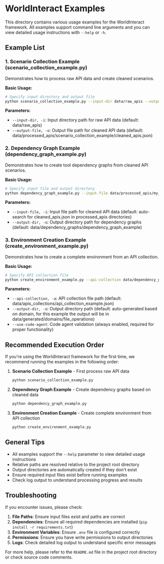 # WorldInteract Examples

This directory contains various usage examples for the WorldInteract framework. All examples support command line arguments and you can view detailed usage instructions with `--help` or `-h`.

## Example List

### 1. Scenario Collection Example (scenario_collection_example.py)

Demonstrates how to process raw API data and create cleaned scenarios.

**Basic Usage:**
```bash
# Specify input directory and output file
python scenario_collection_example.py --input-dir data/raw_apis --output-file data/processed_apis/my_cleaned_apis.json
```

**Parameters:**
- `--input-dir, -i`: Input directory path for raw API data (default: data/raw_apis)
- `--output-file, -o`: Output file path for cleaned API data (default: data/processed_apis/scenario_collection_example/cleaned_apis.json)

### 2. Dependency Graph Example (dependency_graph_example.py)

Demonstrates how to create tool dependency graphs from cleaned API scenarios.

**Basic Usage:**
```bash
# Specify input file and output directory
python dependency_graph_example.py --input-file data/processed_apis/my_cleaned_apis.json --output-dir data/dependency_graphs/my_dependency_graphs
```

**Parameters:**
- `--input-file, -i`: Input file path for cleaned API data (default: auto-search for cleaned_apis.json in processed_apis directories)
- `--output-dir, -o`: Output directory path for dependency graphs (default: data/dependency_graphs/dependency_graph_example)

### 3. Environment Creation Example (create_environment_example.py)

Demonstrates how to create a complete environment from an API collection.

**Basic Usage:**
```bash
# Specify API collection file
python create_environment_example.py --api-collection data/dependency_graphs/my_dependency_graphs/domains/<any-domain-json-file>.json
```

**Parameters:**
- `--api-collection, -a`: API collection file path (default: data/apis_collections/api_collection_example.json)
- `--output-dir, -o`: Output directory path (default: auto-generated based on domain, for this example the output will be in data/generated/domains/file_operations)
- `--use-code-agent`: Code agent validation (always enabled, required for proper functionality)

## Recommended Execution Order

If you're using the WorldInteract framework for the first time, we recommend running the examples in the following order:

1. **Scenario Collection Example** - First process raw API data
   ```bash
   python scenario_collection_example.py
   ```

2. **Dependency Graph Example** - Create dependency graphs based on cleaned data
   ```bash
   python dependency_graph_example.py
   ```

3. **Environment Creation Example** - Create complete environment from API collection
   ```bash
   python create_environment_example.py
   ```

## General Tips

- All examples support the `--help` parameter to view detailed usage instructions
- Relative paths are resolved relative to the project root directory
- Output directories are automatically created if they don't exist
- Ensure required input files exist before running examples
- Check log output to understand processing progress and results

## Troubleshooting

If you encounter issues, please check:

1. **File Paths**: Ensure input files exist and paths are correct
2. **Dependencies**: Ensure all required dependencies are installed (`pip install -r requirements.txt`)
3. **Environment Variables**: Ensure `.env` file is configured correctly
4. **Permissions**: Ensure you have write permissions to output directories
5. **Logs**: Check detailed log output to understand specific error messages

For more help, please refer to the `README.md` file in the project root directory or check source code comments.
